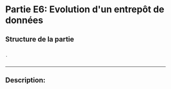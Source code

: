
# Partie E6: Evolution d'un entrepôt de données

## Structure de la partie

```

.


``` 

***

## Description: